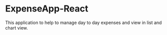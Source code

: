# ExpenseApp-React
This application to help to manage day to day expenses and view in list and chart view.
